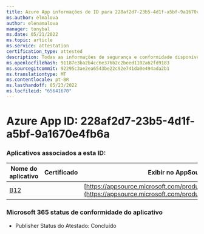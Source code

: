 ```yaml
---
title: Azure App informações de ID para 228af2d7-23b5-4d1f-a5bf-9a1670e4fb6a
ms.author: elmalova
author: elenamalova
manager: tonybal
ms.date: 05/21/2022
ms.topic: article
ms.service: attestation
certification_type: attested
description: Todas as informações de segurança e conformidade disponíveis para 228af2d7-23b5-4d1f-a5bf-9a1670e4fb6a.
ms.openlocfilehash: 91187e3ba2b4cc6e376b2c2beed1102a62fd9183
ms.sourcegitcommit: 92295c3ae2ea6543be22c92e741da0e494ada2b1
ms.translationtype: MT
ms.contentlocale: pt-BR
ms.lasthandoff: 05/23/2022
ms.locfileid: "65641670"
---
```

# <a name="azure-app-id-228af2d7-23b5-4d1f-a5bf-9a1670e4fb6a"></a>Azure App ID: 228af2d7-23b5-4d1f-a5bf-9a1670e4fb6a


### <a name="apps-associated-with-this-id"></a>Aplicativos associados a esta ID:
| **Nome do aplicativo** | **Certificado** | **Exibir no AppSource** |
|--------------|---------------|-----------------------|
| [B12](../forward/WA200004073.md) |  | [https://appsource.microsoft.com/product/office/WA200004073](https://appsource.microsoft.com/product/office/WA200004073) |

### <a name="microsoft-365-app-compliance-status"></a>Microsoft 365 status de conformidade do aplicativo
- Publisher Status do Atestado: Concluído
